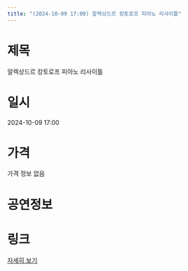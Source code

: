 ```yaml
---
title: "(2024-10-09 17:00) 알렉상드르 캉토로프 피아노 리사이틀"
---
```


# 제목
알렉상드르 캉토로프 피아노 리사이틀

# 일시
2024-10-09 17:00

# 가격
가격 정보 없음

# 공연정보
  
  


# 링크
[자세히 보기](https://www.sac.or.kr/site/main/show/show_view?SN=63670 "https://www.sac.or.kr/site/main/show/show_view?SN=63670")
